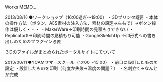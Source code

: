 Works MEMO...

2013/08/10
●ワークショップ（16:00過ぎ〜19:00）
・3Dプリンタ概要
・本体の操作方法
（ボタン、ABS素材の注入方法、素材の設定→左右で）→ボタン操作は優しく・・・
・MakerWare→印刷時間の見積もりできない
・ReplicatorG→印刷時間の見積もり可能
・GoogleSketchUp
→stl形式への書き出しのためのプラグイン必要

３Dのファイルがまとめられたポータルサイトにてついて

2013/08/11
●YCAMサマースクール（13:00〜15:00）
・前日に設計したものを設定
・設計したものを印刷（何度か失敗→温度の問題？）
・名刺立て→なんとか完成
